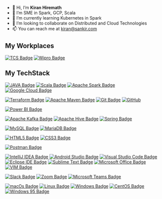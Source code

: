 - 👋 Hi, I’m **Kiran Hiremath**
- 👀 I’m SME in Spark, GCP, Scala
- 🌱 I’m currently learning Kubernetes in Spark
- 💞️ I’m looking to collaborate on Distributed and Cloud Technologies 
- 📫 You can reach me at kiran@sankir.com

## My Workplaces
[![TCS Badge](https://img.shields.io/badge/-Tata%20Consultancy%20Services-486AAE?style=flat&logo=Tata&logoColor=white)]()
[![Wipro Badge](https://img.shields.io/badge/-Wipro-341C53?style=flat&logo=Wipro&logoColor=white)]()

## My TechStack

[![JAVA Badge](https://img.shields.io/badge/-Java-007396?style=flat&logo=JAVA&logoColor=white)]()
[![Scala Badge](https://img.shields.io/badge/-Scala-DC322F?style=flat&logo=Scala&logoColor=white)]()
[![Apache Spark Badge](https://img.shields.io/badge/-Apache%20Spark-E25A1C?style=flat&logo=Apache%20Spark&logoColor=white)]()
[![Google Cloud Badge](https://img.shields.io/badge/-Google%20Cloud-4285F4?style=flat&logo=Google%20Cloud&logoColor=white)]()

[![Terraform Badge](https://img.shields.io/badge/-Terraform-623CE4?style=flat&logo=Terraform&logoColor=white)]()
[![Apache Maven Badge](https://img.shields.io/badge/-Apache%20Maven-C71A36?style=flat&logo=Apache%20Maven&logoColor=white)]()
[![Git Badge](https://img.shields.io/badge/-Git-F05032?style=flat&logo=Git&logoColor=white)]()
[![GitHub](https://img.shields.io/badge/-GitHub-181717?style=flat&logo=GitHub&logoColor=white)]()


[![Power BI Badge](https://img.shields.io/badge/-Power%20BI-F2C811?style=flat&logo=Power%20BI&logoColor=black)]()

[![Apache Kafka Badge](https://img.shields.io/badge/-Apache%20Kafka-231F20?style=flat&logo=Apache%20Kafka&logoColor=white)]()
[![Apache Hive Badge](https://img.shields.io/badge/-Apache%20Hive-FDEE21?style=flat&logo=Apache%20Hive&logoColor=black)]()
[![Spring Badge](https://img.shields.io/badge/-Spring-6DB33F?style=flat&logo=Spring&logoColor=white)]()

[![MySQL Badge](https://img.shields.io/badge/-MySQL-4479A1?style=flat&logo=MySQL&logoColor=white)]()
[![MariaDB Badge](https://img.shields.io/badge/-MariaDB-003545?style=flat&logo=MariaDB&logoColor=white)]()

[![HTML5 Badge](https://img.shields.io/badge/-HTML5-E34F26?style=flat&logo=html5&logoColor=white)]()
[![CSS3 Badge](https://img.shields.io/badge/-CSS3-1572B6?style=flat&logo=CSS3&logoColor=white)]()

[![Postman Badge](https://img.shields.io/badge/-Postman-FF6C37?style=flat&logo=Postman&logoColor=white)]()

[![IntelliJ IDEA Badge](https://img.shields.io/badge/-IntelliJ%20IDEA-000000?style=flat&logo=IntelliJ%20IDEA&logoColor=white)]()
[![Android Studio Badge](https://img.shields.io/badge/-Android%20Studio-3DDC84?style=flat&logo=Android%20Studio&logoColor=white)]()
[![Visual Studio Code Badge](https://img.shields.io/badge/-Visual%20Studio%20Code-007ACC?style=flat&logo=Visual%20Studio%20Code&logoColor=white)]()
[![Eclipse IDE Badge](https://img.shields.io/badge/-Eclipse%20IDE-2C2255?style=flat&logo=Eclipse%20IDE&logoColor=white)]()
[![Sublime Text Badge](https://img.shields.io/badge/-Sublime%20Text-FF9800?style=flat&logo=Sublime%20Text&logoColor=white)]()
[![Microsoft Office Badge](https://img.shields.io/badge/-Microsoft%20Office-D83B01?style=flat&logo=Microsoft%20Office&logoColor=white)]()
[![VIM Badge](https://img.shields.io/badge/-VIM-019733?style=flat&logo=VIM&logoColor=white)]()

[![Slack Badge](https://img.shields.io/badge/-Slack-4A154B?style=flat&logo=Slack&logoColor=white)]()
[![Zoom Badge](https://img.shields.io/badge/-Zoom-2D8CFF?style=flat&logo=Zoom&logoColor=white)]()
[![Microsoft Teams Badge](https://img.shields.io/badge/-Microsoft%20Teams-6264A7?style=flat&logo=Microsoft%20Teams&logoColor=white)]()

[![macOs Badge](https://img.shields.io/badge/-macOs-000000?style=flat&logo=macOs&logoColor=white)]()
[![Linux Badge](https://img.shields.io/badge/-Linux-FCC624?style=flat&logo=Linux&logoColor=black)]()
[![Windows Badge](https://img.shields.io/badge/-Windows-0078D6?style=flat&logo=Windows&logoColor=white)]()
[![CentOS Badge](https://img.shields.io/badge/-CentOS-262577?style=flat&logo=CentOS&logoColor=white)]()
[![Windows 95 Badge](https://img.shields.io/badge/-Windows%2095-008080?style=flat&logo=Windows%2095&logoColor=white)]()

